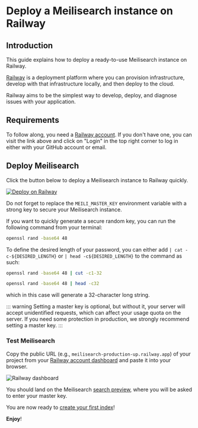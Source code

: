 # Deploy a Meilisearch instance on Railway

## Introduction

This guide explains how to deploy a ready-to-use Meilisearch instance on Railway.

[Railway](https://railway.app) is a deployment platform where you can provision infrastructure, develop with that infrastructure locally, and then deploy to the cloud.

Railway aims to be the simplest way to develop, deploy, and diagnose issues with your application.


## Requirements

To follow along, you need a [Railway account](https://railway.app). If you don't have one, you can visit the link above and click on "Login" in the top right corner to log in either with your GitHub account or email.

## Deploy Meilisearch

Click the button below to deploy a Meilisearch instance to Railway quickly.

[![Deploy on Railway](https://railway.app/button.svg)](https://railway.app/new/template/TXxa09?referralCode=YltNo3)

Do not forget to replace the `MEILI_MASTER_KEY` environment variable with a strong key to secure your Meilisearch instance.

If you want to quickly generate a secure random key, you can run the following command from your terminal:

```bash
openssl rand -base64 48
```

To define the desired length of your password, you can either add `| cat -c-${DESIRED_LENGTH}` or `| head -c${DESIRED_LENGTH}` to the command as such:

```bash
openssl rand -base64 48 | cut -c1-32
```

```bash
openssl rand -base64 48 | head -c32
```

which in this case will generate a 32-character long string.

::: warning
Setting a master key is optional, but without it, your server will accept unidentified requests, which can affect your usage quota on the server. If you need some protection in production, we strongly recommend setting a master key.
:::

### Test Meilisearch

Copy the public URL (e.g., `meilisearch-production-up.railway.app`) of your project from your [Railway account dashboard](https://railway.app/dashboard) and paste it into your browser.

![Railway dashboard](/railway/public-url.png)

You should land on the Meilisearch [search preview](/learn/what_is_meilisearch/search_preview.md), where you will be asked to enter your master key.

You are now ready to [create your first index](/learn/getting_started/quick_start.md)!

**Enjoy**!
